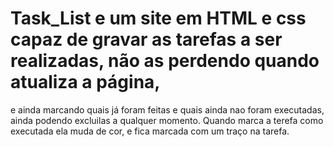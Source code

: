 # Task_List e um site em HTML e css capaz de gravar as tarefas a ser realizadas, não as perdendo quando atualiza a página,
e ainda marcando quais já foram feitas e quais ainda nao foram executadas, ainda podendo excluilas a qualquer momento.
Quando marca a terefa como executada ela muda de cor, e fica marcada com um traço na tarefa. 
